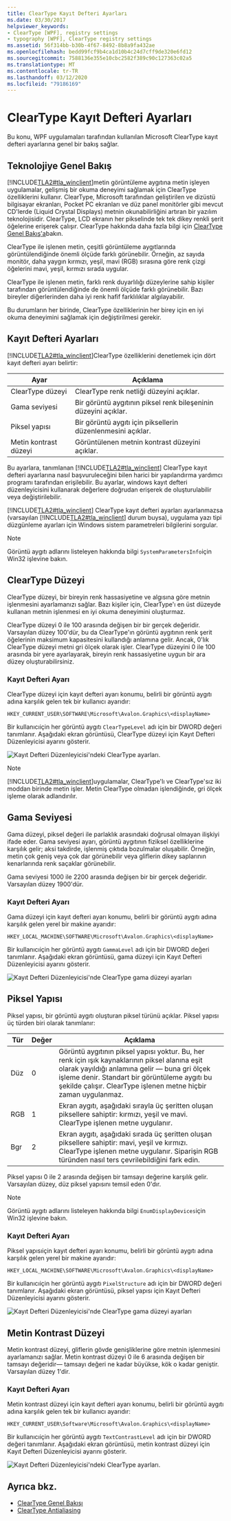 ```yaml
---
title: ClearType Kayıt Defteri Ayarları
ms.date: 03/30/2017
helpviewer_keywords:
- ClearType [WPF], registry settings
- typography [WPF], ClearType registry settings
ms.assetid: 56f314bb-b30b-4f67-8492-8b8a9fa432ae
ms.openlocfilehash: bedd99fcf9b4ca1d10b4c24d7cff9de320e6fd12
ms.sourcegitcommit: 7588136e355e10cbc2582f389c90c127363c02a5
ms.translationtype: MT
ms.contentlocale: tr-TR
ms.lasthandoff: 03/12/2020
ms.locfileid: "79186169"
---
```

# <a name="cleartype-registry-settings"></a>ClearType Kayıt Defteri Ayarları
Bu konu, WPF uygulamaları tarafından kullanılan Microsoft ClearType kayıt defteri ayarlarına genel bir bakış sağlar.  

<a name="overview"></a>
## <a name="technology-overview"></a>Teknolojiye Genel Bakış  
 [!INCLUDE[TLA2#tla_winclient](../../../../includes/tla2sharptla-winclient-md.md)]metin görüntüleme aygıtına metin işleyen uygulamalar, gelişmiş bir okuma deneyimi sağlamak için ClearType özelliklerini kullanır. ClearType, Microsoft tarafından geliştirilen ve dizüstü bilgisayar ekranları, Pocket PC ekranları ve düz panel monitörler gibi mevcut CD'lerde (Liquid Crystal Displays) metnin okunabilirliğini artıran bir yazılım teknolojisidir. ClearType, LCD ekranın her pikselinde tek tek dikey renkli şerit öğelerine erişerek çalışır. ClearType hakkında daha fazla bilgi için [ClearType Genel Bakış'a](cleartype-overview.md)bakın.  
  
 ClearType ile işlenen metin, çeşitli görüntüleme aygıtlarında görüntülendiğinde önemli ölçüde farklı görünebilir. Örneğin, az sayıda monitör, daha yaygın kırmızı, yeşil, mavi (RGB) sırasına göre renk çizgi öğelerini mavi, yeşil, kırmızı sırada uygular.  
  
 ClearType ile işlenen metin, farklı renk duyarlılığı düzeylerine sahip kişiler tarafından görüntülendiğinde de önemli ölçüde farklı görünebilir. Bazı bireyler diğerlerinden daha iyi renk hafif farklılıklar algılayabilir.  
  
 Bu durumların her birinde, ClearType özelliklerinin her birey için en iyi okuma deneyimini sağlamak için değiştirilmesi gerekir.  
  
<a name="registry_settings"></a>
## <a name="registry-settings"></a>Kayıt Defteri Ayarları  
 [!INCLUDE[TLA2#tla_winclient](../../../../includes/tla2sharptla-winclient-md.md)]ClearType özelliklerini denetlemek için dört kayıt defteri ayarı belirtir:  
  
|Ayar|Açıklama|  
|-------------|-----------------|  
|ClearType düzeyi|ClearType renk netliği düzeyini açıklar.|  
|Gama seviyesi|Bir görüntü aygıtının piksel renk bileşeninin düzeyini açıklar.|  
|Piksel yapısı|Bir görüntü aygıtı için piksellerin düzenlenmesini açıklar.|  
|Metin kontrast düzeyi|Görüntülenen metnin kontrast düzeyini açıklar.|  
  
 Bu ayarlara, tanımlanan [!INCLUDE[TLA2#tla_winclient](../../../../includes/tla2sharptla-winclient-md.md)] ClearType kayıt defteri ayarlarına nasıl başvuruleceğini bilen harici bir yapılandırma yardımcı programı tarafından erişilebilir. Bu ayarlar, windows kayıt defteri düzenleyicisini kullanarak değerlere doğrudan erişerek de oluşturulabilir veya değiştirilebilir.  
  
 [!INCLUDE[TLA2#tla_winclient](../../../../includes/tla2sharptla-winclient-md.md)] ClearType kayıt defteri ayarları ayarlanmazsa (varsayılan [!INCLUDE[TLA2#tla_winclient](../../../../includes/tla2sharptla-winclient-md.md)] durum buysa), uygulama yazı tipi düzgünleme ayarları için Windows sistem parametreleri bilgilerini sorgular.  
  
> [!NOTE]
> Görüntü aygıtı adlarını listeleyen hakkında bilgi `SystemParametersInfo`için Win32 işlevine bakın.  
  
<a name="ClearType_level"></a>
## <a name="cleartype-level"></a>ClearType Düzeyi  
 ClearType düzeyi, bir bireyin renk hassasiyetine ve algısına göre metnin işlenmesini ayarlamanızı sağlar. Bazı kişiler için, ClearType'ı en üst düzeyde kullanan metnin işlenmesi en iyi okuma deneyimini oluşturmaz.  
  
 ClearType düzeyi 0 ile 100 arasında değişen bir bir gerçek değeridir. Varsayılan düzey 100'dür, bu da ClearType'ın görüntü aygıtının renk şerit öğelerinin maksimum kapasitesini kullandığı anlamına gelir. Ancak, 0'lık ClearType düzeyi metni gri ölçek olarak işler. ClearType düzeyini 0 ile 100 arasında bir yere ayarlayarak, bireyin renk hassasiyetine uygun bir ara düzey oluşturabilirsiniz.  
  
### <a name="registry-setting"></a>Kayıt Defteri Ayarı  
 ClearType düzeyi için kayıt defteri ayarı konumu, belirli bir görüntü aygıtı adına karşılık gelen tek bir kullanıcı ayarıdır:  
  
 `HKEY_CURRENT_USER\SOFTWARE\Microsoft\Avalon.Graphics\<displayName>`  
  
 Bir kullanıcıiçin her görüntü aygıtı `ClearTypeLevel` adı için bir DWORD değeri tanımlanır. Aşağıdaki ekran görüntüsü, ClearType düzeyi için Kayıt Defteri Düzenleyicisi ayarını gösterir.  
  
 ![Kayıt Defteri Düzenleyicisi'ndeki ClearType ayarları.](./media/cleartype-registry-settings/cleartype-settings-registry-editor.png)  
  
> [!NOTE]
> [!INCLUDE[TLA2#tla_winclient](../../../../includes/tla2sharptla-winclient-md.md)]uygulamalar, ClearType'lı ve ClearType'sız iki moddan birinde metin işler. Metin ClearType olmadan işlendiğinde, gri ölçek işleme olarak adlandırılır.  
  
<a name="gamma_level"></a>
## <a name="gamma-level"></a>Gama Seviyesi  
 Gama düzeyi, piksel değeri ile parlaklık arasındaki doğrusal olmayan ilişkiyi ifade eder. Gama seviyesi ayarı, görüntü aygıtının fiziksel özelliklerine karşılık gelir; aksi takdirde, işlenmiş çıktıda bozulmalar oluşabilir. Örneğin, metin çok geniş veya çok dar görünebilir veya gliflerin dikey saplarının kenarlarında renk saçaklar görünebilir.  
  
 Gama seviyesi 1000 ile 2200 arasında değişen bir bir gerçek değeridir. Varsayılan düzey 1900'dür.  
  
### <a name="registry-setting"></a>Kayıt Defteri Ayarı  
 Gama düzeyi için kayıt defteri ayarı konumu, belirli bir görüntü aygıtı adına karşılık gelen yerel bir makine ayarıdır:  
  
 `HKEY_LOCAL_MACHINE\SOFTWARE\Microsoft\Avalon.Graphics\<displayName>`  
  
 Bir kullanıcıiçin her görüntü aygıtı `GammaLevel` adı için bir DWORD değeri tanımlanır. Aşağıdaki ekran görüntüsü, gama düzeyi için Kayıt Defteri Düzenleyicisi ayarını gösterir.  
  
 ![Kayıt Defteri Düzenleyicisi'nde ClearType gama düzeyi ayarları](./media/cleartype-registry-settings/cleartype-gamma-level-settings-registry-editor.png)  
  
<a name="pixel_structure"></a>
## <a name="pixel-structure"></a>Piksel Yapısı  
 Piksel yapısı, bir görüntü aygıtı oluşturan piksel türünü açıklar. Piksel yapısı üç türden biri olarak tanımlanır:  
  
|Tür|Değer|Açıklama|  
|----------|-----------|-----------------|  
|Düz|0|Görüntü aygıtının piksel yapısı yoktur. Bu, her renk için ışık kaynaklarının piksel alanına eşit olarak yayıldığı anlamına gelir — buna gri ölçek işleme denir. Standart bir görüntüleme aygıtı bu şekilde çalışır. ClearType işlenen metne hiçbir zaman uygulanmaz.|  
|RGB|1|Ekran aygıtı, aşağıdaki sırayla üç şeritten oluşan piksellere sahiptir: kırmızı, yeşil ve mavi. ClearType işlenen metne uygulanır.|  
|Bgr|2|Ekran aygıtı, aşağıdaki sırada üç şeritten oluşan piksellere sahiptir: mavi, yeşil ve kırmızı. ClearType işlenen metne uygulanır. Siparişin RGB türünden nasıl ters çevrilebildiğini fark edin.|  
  
 Piksel yapısı 0 ile 2 arasında değişen bir tamsayı değerine karşılık gelir. Varsayılan düzey, düz piksel yapısını temsil eden 0'dır.  
  
> [!NOTE]
> Görüntü aygıtı adlarını listeleyen hakkında bilgi `EnumDisplayDevices`için Win32 işlevine bakın.  
  
### <a name="registry-setting"></a>Kayıt Defteri Ayarı  
 Piksel yapısıiçin kayıt defteri ayarı konumu, belirli bir görüntü aygıtı adına karşılık gelen yerel bir makine ayarıdır:  
  
 `HKEY_LOCAL_MACHINE\SOFTWARE\Microsoft\Avalon.Graphics\<displayName>`  
  
 Bir kullanıcıiçin her görüntü aygıtı `PixelStructure` adı için bir DWORD değeri tanımlanır. Aşağıdaki ekran görüntüsü, piksel yapısı için Kayıt Defteri Düzenleyicisi ayarını gösterir.  
  
 ![Kayıt Defteri Düzenleyicisi'nde ClearType gama düzeyi ayarları](./media/cleartype-registry-settings/cleartype-gamma-level-settings-registry-editor.png)  
  
<a name="text_contrast_level"></a>
## <a name="text-contrast-level"></a>Metin Kontrast Düzeyi  
 Metin kontrast düzeyi, gliflerin gövde genişliklerine göre metnin işlenmesini ayarlamanızı sağlar. Metin kontrast düzeyi 0 ile 6 arasında değişen bir tamsayı değeridir— tamsayı değeri ne kadar büyükse, kök o kadar geniştir. Varsayılan düzey 1'dir.  
  
### <a name="registry-setting"></a>Kayıt Defteri Ayarı  
 Metin kontrast düzeyi için kayıt defteri ayarı konumu, belirli bir görüntü aygıtı adına karşılık gelen tek bir kullanıcı ayarıdır:  
  
 `HKEY_CURRENT_USER\Software\Microsoft\Avalon.Graphics\<displayName>`  
  
 Bir kullanıcıiçin her görüntü aygıtı `TextContrastLevel` adı için bir DWORD değeri tanımlanır. Aşağıdaki ekran görüntüsü, metin kontrast düzeyi için Kayıt Defteri Düzenleyicisi ayarını gösterir.  
  
 ![Kayıt Defteri Düzenleyicisi'ndeki ClearType ayarları.](./media/cleartype-registry-settings/cleartype-settings-registry-editor.png)  
  
## <a name="see-also"></a>Ayrıca bkz.

- [ClearType Genel Bakışı](cleartype-overview.md)
- [ClearType Antialiasing](/windows/desktop/gdi/cleartype-antialiasing)
